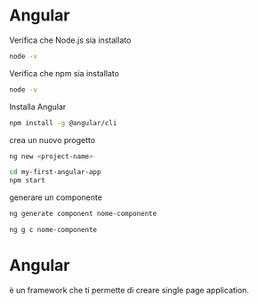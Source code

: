 # Angular

Verifica che Node.js sia installato
```bash
node -v
```
Verifica che npm sia installato
```bash
node -v
```
Installa Angular
```bash
npm install -g @angular/cli
```
crea un nuovo progetto
```bash
ng new <project-name>
```
```bash
cd my-first-angular-app
npm start
```
generare un componente
```bash
ng generate component nome-componente
```
```bash
ng g c nome-componente
```

# Angular 
è un framework che ti permette di creare single page application.  


